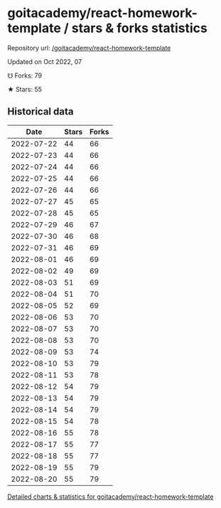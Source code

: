 # goitacademy/react-homework-template / stars & forks statistics

Repository url: [/goitacademy/react-homework-template](https://github.com/goitacademy/react-homework-template)

Updated on Oct 2022, 07

☋ Forks: 79

★ Stars: 55

## Historical data
| Date | Stars | Forks |
|------|-------|-------|
| 2022-07-22 | 44 | 66 | 
| 2022-07-23 | 44 | 66 | 
| 2022-07-24 | 44 | 66 | 
| 2022-07-25 | 44 | 66 | 
| 2022-07-26 | 44 | 66 | 
| 2022-07-27 | 45 | 65 | 
| 2022-07-28 | 45 | 65 | 
| 2022-07-29 | 46 | 67 | 
| 2022-07-30 | 46 | 68 | 
| 2022-07-31 | 46 | 69 | 
| 2022-08-01 | 46 | 69 | 
| 2022-08-02 | 49 | 69 | 
| 2022-08-03 | 51 | 69 | 
| 2022-08-04 | 51 | 70 | 
| 2022-08-05 | 52 | 69 | 
| 2022-08-06 | 53 | 70 | 
| 2022-08-07 | 53 | 70 | 
| 2022-08-08 | 53 | 70 | 
| 2022-08-09 | 53 | 74 | 
| 2022-08-10 | 53 | 79 | 
| 2022-08-11 | 53 | 78 | 
| 2022-08-12 | 54 | 79 | 
| 2022-08-13 | 54 | 79 | 
| 2022-08-14 | 54 | 79 | 
| 2022-08-15 | 54 | 78 | 
| 2022-08-16 | 55 | 78 | 
| 2022-08-17 | 55 | 77 | 
| 2022-08-18 | 55 | 77 | 
| 2022-08-19 | 55 | 79 | 
| 2022-08-20 | 55 | 79 | 


[Detailed charts & statistics for goitacademy/react-homework-template](https://reviewgithub.com/rep/goitacademy/react-homework-template)
